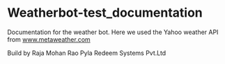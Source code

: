 
# Weatherbot-test_documentation
Documentation for the weather bot.
Here we used the Yahoo weather API from www.metaweather.com


Build by Raja Mohan Rao Pyla
         Redeem Systems Pvt.Ltd
